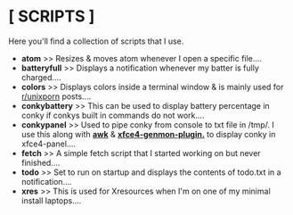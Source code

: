 # [ SCRIPTS ]


Here you'll find a collection of scripts that I use.

+ **atom** >> Resizes & moves atom whenever I open a specific file....
+ **batteryfull** >> Displays a notification whenever my batter is fully charged....
+ **colors** >> Displays colors inside a terminal window & is mainly used for [r/unixporn](https://www.reddit.com/r/unixporn/) posts....
+ **conkybattery** >> This can be used to display battery percentage in conky if conkys built in commands do not work....
+ **conkypanel** >> Used to pipe conky from console to txt file in /tmp/. I use this along with [**awk**](https://linux.die.net/man/1/awk) & [**xfce4-genmon-plugin.**](https://goodies.xfce.org/projects/panel-plugins/xfce4-genmon-plugin) to display conky in xfce4-panel....
+ **fetch** >> A simple fetch script that I started working on but never finished....
+ **todo** >> Set to run on startup and displays the contents of todo.txt in a notification....
+ **xres** >> This is used for Xresources when I'm on one of my minimal install laptops....
